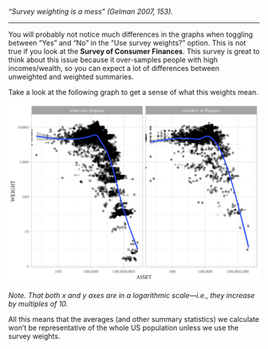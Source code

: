 *“Survey weighting is a mess” (Gelman 2007, 153).*

------------------------------------------------------------------------

You will probably not notice much differences in the graphs when
toggling between “Yes” and “No” in the “Use survey weights?” option.
This is not true if you look at the **Survey of Consumer Finances**.
This survey is great to think about this issue because it over-samples
people with high incomes/wealth, so you can expect a lot of differences
between unweighted and weighted summaries.

Take a look at the following graph to get a sense of what this weights
mean.

![](sampling_files/figure-markdown_strict/unnamed-chunk-1-1.png)

*Note. That both* *x* *and* *y* *axes are in a logarithmic scale—i.e.,
they increase by multiples of 10.*

All this means that the averages (and other summary statistics) we
calculate won’t be representative of the whole US population unless we
use the survey weights.
